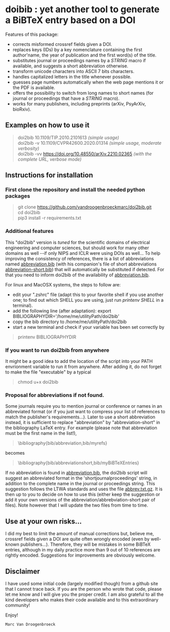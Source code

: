 # doibib : yet another tool to generate a BiBTeX entry based on a DOI

Features of this package:
- corrects misformed crossref fields given a DOI.
- replaces keys (IDs) by a key nomenclature containing the first author'name, the year of publication and the first word(s) of the title. 
- substitutes journal or proceedings names by a _STRING_ macro if available, and suggests a short abbreviation otherwise.
- transform unicode characters into ASCII 7 bits characters.
- handles capitalized letters in the title whenever possible.
- guesses page numbers automatically when the web page mentions it or the PDF is available.
- offers the possibility to switch from long names to short names (for journal or proceedings that have a _STRING_ macro).
- works for many publishers, including preprints (arXiv, PsyArXiv, bioRxiv).

## Examples on how to use it 

> doi2bib 10.1109/TIP.2010.2101613  _(simple usage)_ <br>
> doi2bib -v 10.1109/CVPR42600.2020.01314  _(simple usage, moderate verbosity)_ <br>
> doi2bib -vv https://doi.org/10.48550/arXiv.2210.02365  _(with the complete URL, verbose mode)_ <br>

## Instructions for installation

### First clone the repository and install the needed python packages

> git clone https://github.com/vandroogenbroeckmarc/doi2bib.git <br>
> cd doi2bib <br>
> pip3 install -r requirements.txt

### Additional features

This "doi2bib" version is *tuned* for the scientific domains of electrical engineering and computer sciences, but should work for many other domains as well --if only NIPS and ICLR were using DOIs as well... 
To help improving the consistency of references, there is a list of abbreviations named [abbreviation.bib](bib/abbreviation.bib) (with his companion's file of short abbreviations [abbreviation-short.bib](bib/abbreviation-short.bib)) that will automatically be substituted if detected. 
For that you need to inform doi2bib of the availability of [abbreviation.bib](bib/abbreviation.bib). 

For linux and MacOSX systems, the steps to follow are:

- edit your ".zshrc" file (adapt this to your favorite shell if you use another one; to find out which SHELL you are using, just run _printenv SHELL_ in a terminal).
- add the following line (after adaptation): 
export BIBLIOGRAPHYDIR='/home/me/utilityPath/doi2bib' 
- copy the bib directory to /home/me/utilityPath/doi2bib
- start a new terminal and check if your variable has been set correctly by 
> printenv BIBLIOGRAPHYDIR


### If you want to run doi2bib from anywhere

It might be a good idea to add the location of the script into your PATH envrionment variable to run it from anywhere. 
After adding it, do not forget to make the file "executable" by a typical 

> chmod u+x doi2bib 


### Proposal for abbreviations if not found. 

Some journals require you to mention journal or conference or names in an abbreviated format (or if you just want to compress your list of references to match the publisher's requirements...).
Later to use a short abbreviation instead, it is sufficient to replace "abbreviation" by "abbreviation-short" in the bibliography LaTeX entry. 
For example (please note that abbreviation must be the first name in the list!), 
> \bibliography{bib/abbreviation,bib/myrefs}

becomes

> \bibliography{bib/abbreviationshort,bib/myBiBTeXEntries}

If no abbreviation is found in [abbreviation.bib](bib/abbreviation.bib), the doi2bib script will suggest an abbreviated format in the 'shortjournalproceedings' string, in addition to the complete name in the journal or proceedings string. This suggestion follows the LTWA standards and uses the file [abbrev.txt.gz](bib/_abbreviation_misc_/abbrev.txt.gz). 
It is then up to you to decide on how to use this (either keep the suggestion or add it your own versions of the abbreviation/abbrebviation-short pair of files). 
Note however that I will update the two files from time to time.
 

## Use at your own risks... 

I did my best to limit the amount of manual corrections but, believe me, crossref fields given a DOI are quite often wrongly encoded (even by well-known publishers...). Therefore, they will be mistakes in some BiBTeX entries, although in my daily practice more than 9 out of 10 references are rightly encoded. 
Suggestions for improvements are obviously welcome.  


## Disclaimer 

I have used some initial code (largely modified though) from a github site that I cannot trace back. If you are the person who wrote that code, please let me know and I will give you the proper credit. I am also grateful to all the kind developers who makes their code available and to this extraordinary community! 

Enjoy! 

	Marc Van Droogenbroeck

